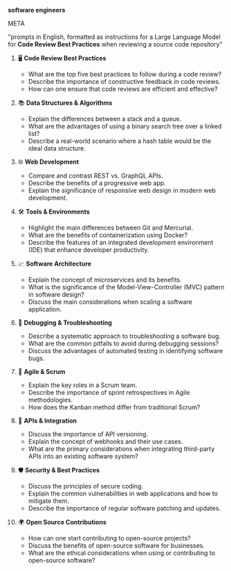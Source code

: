 **software engineers**

META

"prompts in English, formatted as instructions for a Large Language Model for **Code Review Best Practices** when reviewing a source code repository"


1. 🖥️ **Code Review Best Practices**
    - What are the top five best practices to follow during a code review?
    - Describe the importance of constructive feedback in code reviews.
    - How can one ensure that code reviews are efficient and effective?

2. 📚 **Data Structures & Algorithms**
    - Explain the differences between a stack and a queue.
    - What are the advantages of using a binary search tree over a linked list?
    - Describe a real-world scenario where a hash table would be the ideal data structure.

3. 🌐 **Web Development**
    - Compare and contrast REST vs. GraphQL APIs.
    - Describe the benefits of a progressive web app.
    - Explain the significance of responsive web design in modern web development.

4. 🛠️ **Tools & Environments**
    - Highlight the main differences between Git and Mercurial.
    - What are the benefits of containerization using Docker?
    - Describe the features of an integrated development environment (IDE) that enhance developer productivity.

5. 📈 **Software Architecture**
    - Explain the concept of microservices and its benefits.
    - What is the significance of the Model-View-Controller (MVC) pattern in software design?
    - Discuss the main considerations when scaling a software application.

6. 🦠 **Debugging & Troubleshooting**
    - Describe a systematic approach to troubleshooting a software bug.
    - What are the common pitfalls to avoid during debugging sessions?
    - Discuss the advantages of automated testing in identifying software bugs.

7. 🔄 **Agile & Scrum**
    - Explain the key roles in a Scrum team.
    - Describe the importance of sprint retrospectives in Agile methodologies.
    - How does the Kanban method differ from traditional Scrum?

8. 🌉 **APIs & Integration**
    - Discuss the importance of API versioning.
    - Explain the concept of webhooks and their use cases.
    - What are the primary considerations when integrating third-party APIs into an existing software system?

9. 🛡️ **Security & Best Practices**
    - Discuss the principles of secure coding.
    - Explain the common vulnerabilities in web applications and how to mitigate them.
    - Describe the importance of regular software patching and updates.

10. 🌍 **Open Source Contributions**
    - How can one start contributing to open-source projects?
    - Discuss the benefits of open-source software for businesses.
    - What are the ethical considerations when using or contributing to open-source software?
